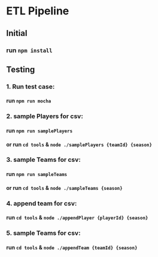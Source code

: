 # ETL Pipeline

## Initial
### run `npm install`

## Testing

### 1. Run test case: 
#### run `npm run mocha`

### 2. sample Players for csv: 
#### run `npm run samplePlayers`
#### or run `cd tools` & `node ./samplePlayers {teamId} {season}`

### 3. sample Teams for csv:
#### run `npm run sampleTeams`
#### or run `cd tools` & `node ./sampleTeams {season}`

### 4. append team for csv:
#### run `cd tools` & `node ./appendPlayer {playerId} {season}`

### 5. sample Teams for csv:
#### run `cd tools` & `node ./appendTeam {teamId} {season}`
